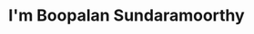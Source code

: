 ---
title : "I'm  Boopalan Sundaramoorthy"
# full screen navigation
first_name : "Boopalan S"
bg_image : "images/backgrounds/boo.jpg"
# animated text loop
occupations:
- "Faculty in Computer Science"
- "Web Designer"
- "Web Developer"


# slider background image loop
slider_images:
- "images/slider/slider1.jpg"
- "images/slider/slider2.jpg"
- "images/slider/slider3.jpg"
- "images/slider/slider4.jpg"

# button
button:
  enable : true
  label : "ABOUT ME"
  link : "#about"


# custom style
custom_class: "" 
custom_attributes: "" 
custom_css: ""

---